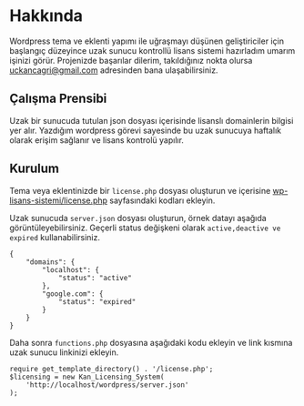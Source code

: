 # Hakkında
Wordpress tema ve eklenti yapımı ile uğraşmayı düşünen geliştiriciler için başlangıç düzeyince uzak sunucu kontrollü lisans sistemi hazırladım umarım işinizi görür. Projenizde başarılar dilerim, takıldığınız nokta olursa uckancagri@gmail.com adresinden bana ulaşabilirsiniz.

## Çalışma Prensibi
Uzak bir sunucuda tutulan json dosyası içerisinde lisanslı domainlerin bilgisi yer alır. Yazdığım wordpress görevi sayesinde bu uzak sunucuya haftalık olarak erişim sağlanır ve lisans kontrolü yapılır.

## Kurulum
Tema veya eklentinizde bir ```license.php``` dosyası oluşturun ve içerisine [wp-lisans-sistemi/license.php](https://github.com/cagriuckan/wp-lisans-sistemi/blob/main/license.php) sayfasındaki kodları ekleyin.

Uzak sunucuda  ```server.json``` dosyası oluşturun, örnek datayı aşağıda görüntüleyebilirsiniz. Geçerli status değişkeni olarak ```active,deactive ve expired``` kullanabilirsiniz.
```
{
    "domains": {
        "localhost": {
            "status": "active"
        },
        "google.com": {
            "status": "expired"
        }
    }
}
```

Daha sonra ```functions.php``` dosyasına aşağıdaki kodu ekleyin ve link kısmına uzak sunucu linkinizi ekleyin.
```
require get_template_directory() . '/license.php';
$licensing = new Kan_Licensing_System(
	'http://localhost/wordpress/server.json'
);
```
